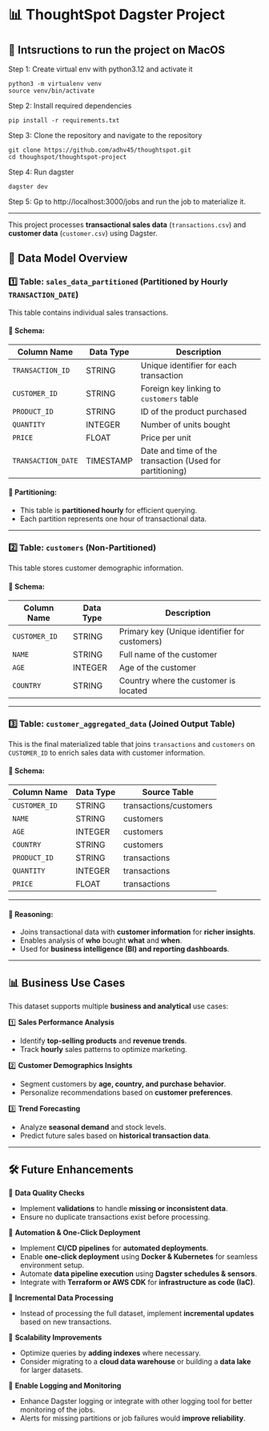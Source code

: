 
# 📊 ThoughtSpot Dagster Project 

## 📌  Intsructions to run the project on MacOS
Step 1: Create virtual env with python3.12 and activate it
```
python3 -m virtualenv venv
source venv/bin/activate
```
Step 2: Install required dependencies
```
pip install -r requirements.txt
```
Step 3: Clone the repository and navigate to the repository
```
git clone https://github.com/adhv45/thoughtspot.git
cd thoughspot/thoughtspot-project
```
Step 4: Run dagster
```
dagster dev
```
Step 5: Gp to http://localhost:3000/jobs and run the job to materialize it.

---
This project processes **transactional sales data** (`transactions.csv`) and **customer data** (`customer.csv`) using Dagster.

## 📌 Data Model Overview  

### **1️⃣ Table: `sales_data_partitioned` (Partitioned by Hourly `TRANSACTION_DATE`)**  
This table contains individual sales transactions.  

#### **🔹 Schema:**
| Column Name       | Data Type  | Description |
|------------------|-----------|------------|
| `TRANSACTION_ID` | STRING     | Unique identifier for each transaction |
| `CUSTOMER_ID`    | STRING     | Foreign key linking to `customers` table |
| `PRODUCT_ID`     | STRING     | ID of the product purchased |
| `QUANTITY`       | INTEGER    | Number of units bought |
| `PRICE`         | FLOAT      | Price per unit |
| `TRANSACTION_DATE` | TIMESTAMP | Date and time of the transaction (Used for partitioning) |

#### **📌 Partitioning:**  
- This table is **partitioned hourly** for efficient querying.
- Each partition represents one hour of transactional data.

---

### **2️⃣ Table: `customers` (Non-Partitioned)**  
This table stores customer demographic information.  

#### **🔹 Schema:**
| Column Name | Data Type  | Description |
|-------------|-----------|------------|
| `CUSTOMER_ID` | STRING | Primary key (Unique identifier for customers) |
| `NAME`        | STRING | Full name of the customer |
| `AGE`         | INTEGER | Age of the customer |
| `COUNTRY`     | STRING | Country where the customer is located |

---

### **3️⃣ Table: `customer_aggregated_data` (Joined Output Table)**  
This is the final materialized table that joins `transactions` and `customers` on `CUSTOMER_ID` to enrich sales data with customer information.

#### **🔹 Schema:**
| Column Name       | Data Type  | Source Table |
|------------------|-----------|--------------|
| `CUSTOMER_ID`    | STRING     | transactions/customers |
| `NAME`          | STRING     | customers |
| `AGE`           | INTEGER    | customers |
| `COUNTRY`       | STRING     | customers |
| `PRODUCT_ID`     | STRING     | transactions |
| `QUANTITY`       | INTEGER    | transactions |
| `PRICE`         | FLOAT      | transactions |


---
#### **📌 Reasoning:**  
- Joins transactional data with **customer information** for **richer insights**.  
- Enables analysis of **who** bought **what** and **when**.  
- Used for **business intelligence (BI) and reporting dashboards**.
---
## 📊 Business Use Cases  
This dataset supports multiple **business and analytical** use cases:  

1️⃣ **Sales Performance Analysis**  
   - Identify **top-selling products** and **revenue trends**.  
   - Track **hourly** sales patterns to optimize marketing.  

2️⃣ **Customer Demographics Insights**  
   - Segment customers by **age, country, and purchase behavior**.  
   - Personalize recommendations based on **customer preferences**.  

3️⃣ **Trend Forecasting**  
   - Analyze **seasonal demand** and stock levels.  
   - Predict future sales based on **historical transaction data**.  

---

## 🛠️ Future Enhancements  

🔹 **Data Quality Checks**  
- Implement **validations** to handle **missing or inconsistent data**.  
- Ensure no duplicate transactions exist before processing.  

🔹 **Automation & One-Click Deployment**  
- Implement **CI/CD pipelines** for **automated deployments**.  
- Enable **one-click deployment** using **Docker & Kubernetes** for seamless environment setup.  
- Automate **data pipeline execution** using **Dagster schedules & sensors**.  
- Integrate with **Terraform or AWS CDK** for **infrastructure as code (IaC)**.  

🔹 **Incremental Data Processing**  
- Instead of processing the full dataset, implement **incremental updates** based on new transactions.  

🔹 **Scalability Improvements**  
- Optimize queries by **adding indexes** where necessary.  
- Consider migrating to a **cloud data warehouse** or building a **data lake** for larger datasets. 

🔹 **Enable Logging and Monitoring**  
- Enhance Dagster logging or integrate with other logging tool for better monitoring of the jobs.
- Alerts for missing partitions or job failures would **improve reliability**. 